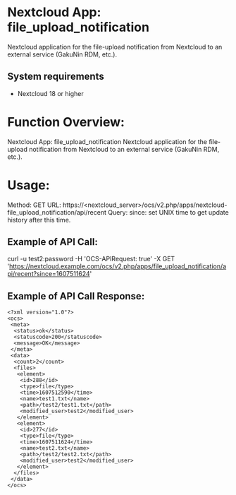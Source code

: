 # Nextcloud App: file_upload_notification
Nextcloud application for the file-upload notification from Nextcloud to an external service (GakuNin RDM, etc.).

## System requirements

- Nextcloud 18 or higher

# Function Overview:

Nextcloud App: 
 file_upload_notification
 Nextcloud application for the file-upload notification from Nextcloud to an external service (GakuNin RDM, etc.).

# Usage:

Method: 
 GET
URL: 
 https://<nextcloud_server>/ocs/v2.php/apps/nextcloud-file_upload_notification/api/recent
Query:
 since: set UNIX time to get update history after this time.

## Example of API Call:

curl -u test2:password -H 'OCS-APIRequest: true' -X GET 'https://nextcloud.example.com/ocs/v2.php/apps/file_upload_notification/api/recent?since=1607511624'

## Example of API Call Response:

```
<?xml version="1.0"?>
<ocs>
 <meta>
  <status>ok</status>
  <statuscode>200</statuscode>
  <message>OK</message>
 </meta>
 <data>
  <count>2</count>
  <files>
   <element>
    <id>288</id>
    <type>file</type>
    <time>1607512590</time>
    <name>test1.txt</name>
    <path>/test2/test1.txt</path>
    <modified_user>test2</modified_user>
   </element>
   <element>
    <id>277</id>
    <type>file</type>
    <time>1607511624</time>
    <name>test2.txt</name>
    <path>/test2/test2.txt</path>
    <modified_user>test2</modified_user>
   </element>
  </files>
 </data>
</ocs>
```
